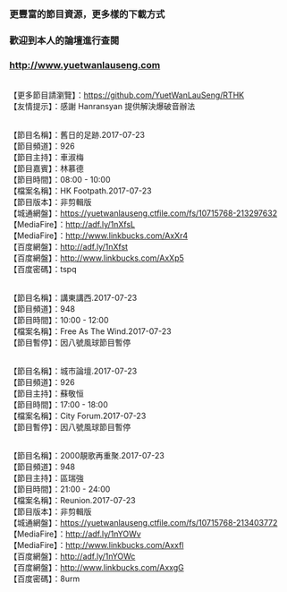 ### 更豐富的節目資源，更多樣的下載方式
### 歡迎到本人的論壇進行查閱
### http://www.yuetwanlauseng.com

<br>【更多節目請瀏覽】：https://github.com/YuetWanLauSeng/RTHK
<br>【友情提示】：感謝 Hanransyan 提供解決爆破音辦法

<br>【節目名稱】：舊日的足跡.2017-07-23
<br>【節目頻道】：926
<br>【節目主持】：車淑梅
<br>【節目嘉賓】：林慕德
<br>【節目時間】：08:00 - 10:00
<br>【檔案名稱】：HK Footpath.2017-07-23
<br>【節目版本】：非剪輯版
<br>【城通網盤】：https://yuetwanlauseng.ctfile.com/fs/10715768-213297632
<br>【MediaFire】：http://adf.ly/1nXfsL
<br>【MediaFire】：http://www.linkbucks.com/AxXr4
<br>【百度網盤】：http://adf.ly/1nXfst
<br>【百度網盤】：http://www.linkbucks.com/AxXp5
<br>【百度密碼】：tspq

<br>【節目名稱】：講東講西.2017-07-23
<br>【節目頻道】：948
<br>【節目時間】：10:00 - 12:00
<br>【檔案名稱】：Free As The Wind.2017-07-23
<br>【節目暫停】：因八號風球節目暫停

<br>【節目名稱】：城市論壇.2017-07-23
<br>【節目頻道】：926
<br>【節目主持】：蘇敬恒
<br>【節目時間】：17:00 - 18:00
<br>【檔案名稱】：City Forum.2017-07-23
<br>【節目暫停】：因八號風球節目暫停

<br>【節目名稱】：2000靚歌再重聚.2017-07-23
<br>【節目頻道】：948
<br>【節目主持】：區瑞強
<br>【節目時間】：21:00 - 24:00
<br>【檔案名稱】：Reunion.2017-07-23
<br>【節目版本】：非剪輯版
<br>【城通網盤】：https://yuetwanlauseng.ctfile.com/fs/10715768-213403772
<br>【MediaFire】：http://adf.ly/1nYOWv
<br>【MediaFire】：http://www.linkbucks.com/Axxfl
<br>【百度網盤】：http://adf.ly/1nYOWc
<br>【百度網盤】：http://www.linkbucks.com/AxxgG
<br>【百度密碼】：8urm

